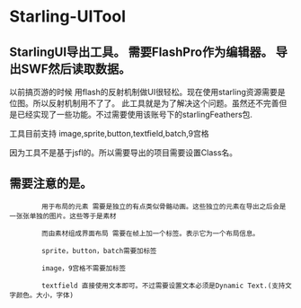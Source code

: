 Starling-UITool
===============

StarlingUI导出工具。 需要FlashPro作为编辑器。 导出SWF然后读取数据。
-----------------------------------------------------------

以前搞页游的时候 用flash的反射机制做UI很轻松。现在使用starling资源需要是位图。所以反射机制用不了了。
此工具就是为了解决这个问题。虽然还不完善但是已经实现了一些功能。不过需要使用该账号下的starlingFeathers包.

工具目前支持
image,sprite,button,textfield,batch,9宫格

因为工具不是基于jsfl的。所以需要导出的项目需要设置Class名。

需要注意的是。
-----------
			用于布局的元素 需要是独立的有点类似骨骼动画。这些独立的元素在导出之后会是一张张单独的图片。这些等于是素材
			
			而由素材组成界面布局 需要在帧上加一个标签。表示它为一个布局信息。
			
			sprite，button，batch需要加标签
			
			image，9宫格不需要加标签
			
			textfield 直接使用文本即可。不过需要设置文本必须是Dynamic Text.(支持文字颜色。大小，字体)
			

